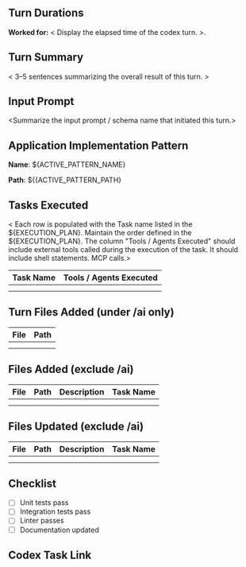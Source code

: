 <!--
PR TITLE (agent must set the GitHub PR title field to the following exact value):
Turn {{TURN_ID}} – {{DATE}} – {{TIME_OF_EXECUTION}}
-->

## Turn Durations

**Worked for:**  < Display the elapsed time of the codex turn. >.

## Turn Summary

< 3–5 sentences summarizing the overall result of this turn. >

## Input Prompt

<Summarize the input prompt / schema name that initiated this turn.>

## Application Implementation Pattern 

**Name**: ${ACTIVE_PATTERN_NAME} 

**Path**: ${{ACTIVE_PATTERN_PATH}


## Tasks Executed

< Each row is populated with the Task name listed in the ${EXECUTION_PLAN}. Maintain the order defined in the ${EXECUTION_PLAN}. The column "Tools / Agents Executed" should include external tools called during the execution of the task.  It should include shell statements.  MCP calls.>


| Task Name | Tools / Agents Executed |
|-----------|-------------------------|
|           |                         |
|           |                         |

## Turn Files Added (under /ai only)

| File | Path |
|------|------|
|      |      |
|      |      |

## Files Added (exclude /ai)

| File | Path | Description                         | Task Name |
|------|------|-------------------------------------|-----------|
|      |      | <Description from metadata header.> |           |
|      |      |                                     |           |

## Files Updated (exclude /ai)

| File | Path | Description                         | Task Name |
|------|------|-------------------------------------|-----------|
|      |      | <Description from metadata header.> |           |
|      |      |                                     |           |

## Checklist

- [ ] Unit tests pass
- [ ] Integration tests pass
- [ ] Linter passes
- [ ] Documentation updated

## Codex Task Link
<leave blank>
